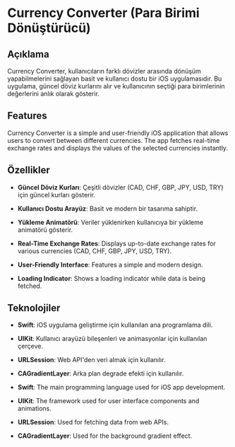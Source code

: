 # Currency Converter (Para Birimi Dönüştürücü)

## Açıklama

Currency Converter, kullanıcıların farklı dövizler arasında dönüşüm yapabilmelerini sağlayan basit ve kullanıcı dostu bir iOS uygulamasıdır. Bu uygulama, güncel döviz kurlarını alır ve kullanıcının seçtiği para birimlerinin değerlerini anlık olarak gösterir.

## Features

Currency Converter is a simple and user-friendly iOS application that allows users to convert between different currencies. The app fetches real-time exchange rates and displays the values of the selected currencies instantly.

## Özellikler

- **Güncel Döviz Kurları**: Çeşitli dövizler (CAD, CHF, GBP, JPY, USD, TRY) için güncel kurları gösterir.
- **Kullanıcı Dostu Arayüz**: Basit ve modern bir tasarıma sahiptir.
- **Yükleme Animatörü**: Veriler yüklenirken kullanıcıya bir yükleme animatörü gösterir.

- **Real-Time Exchange Rates**: Displays up-to-date exchange rates for various currencies (CAD, CHF, GBP, JPY, USD, TRY).
- **User-Friendly Interface**: Features a simple and modern design.
- **Loading Indicator**: Shows a loading indicator while data is being fetched.

## Teknolojiler

- **Swift**: iOS uygulama geliştirme için kullanılan ana programlama dili.
- **UIKit**: Kullanıcı arayüzü bileşenleri ve animasyonlar için kullanılan çerçeve.
- **URLSession**: Web API'den veri almak için kullanılır.
- **CAGradientLayer**: Arka plan degrade efekti için kullanılır.

- **Swift**: The main programming language used for iOS app development.
- **UIKit**: The framework used for user interface components and animations.
- **URLSession**: Used for fetching data from web APIs.
- **CAGradientLayer**: Used for the background gradient effect.
